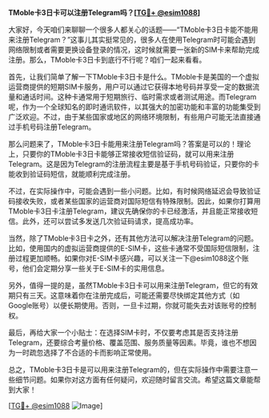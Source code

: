 **TMoble卡3日卡可以注册Telegram吗？[[TG💪+ @esim1088](https://t.me/s/esim1088)]**

大家好，今天咱们来聊聊一个很多人都关心的话题——“TMoble卡3日卡能不能用来注册Telegram？”这事儿其实挺常见的，很多人在使用Telegram时可能会遇到网络限制或者需要更换设备登录的情况，这时候就需要一张新的SIM卡来帮助完成注册。那么，TMoble卡3日卡到底行不行呢？咱们一起来看看。

首先，让我们简单了解一下TMoble卡3日卡是什么。TMoble卡是美国的一个虚拟运营商提供的短期SIM卡服务，用户可以通过它获得本地号码并享受一定的数据流量和通话时间。这种卡通常用于短期旅行、临时需求或者测试用途。而Telegram呢，作为一个全球知名的即时通讯软件，以其强大的加密功能和丰富的功能集受到广泛欢迎。不过，由于某些国家或地区的网络环境限制，有些用户可能无法直接通过手机号码注册Telegram。

那么问题来了，TMoble卡3日卡能用来注册Telegram吗？答案是可以的！理论上，只要你的TMoble卡3日卡能够正常接收短信验证码，就可以用来注册Telegram。这是因为Telegram的注册流程主要是基于手机号码验证，只要你的卡能收到验证码短信，就能顺利完成注册。

不过，在实际操作中，可能会遇到一些小问题。比如，有时候网络延迟会导致验证码接收失败，或者某些国家的运营商对国际短信有特殊限制。因此，如果你打算用TMoble卡3日卡注册Telegram，建议先确保你的卡已经激活，并且能正常接收短信。此外，还可以尝试多发送几次验证码请求，提高成功率。

当然，除了TMoble卡3日卡之外，还有其他方法可以解决注册Telegram的问题。比如，使用国内的虚拟运营商提供的E-SIM卡，这些卡通常不受国际短信限制，注册过程更加顺畅。如果你对E-SIM卡感兴趣，可以关注一下@esim1088这个账号，他们会定期分享一些关于E-SIM卡的实用信息。

另外，值得一提的是，虽然TMoble卡3日卡可以用来注册Telegram，但它的有效期只有三天。这意味着你在注册完成后，可能还需要尽快绑定其他方式（如Google账号）以便长期使用。否则，一旦卡过期，你就可能失去对该账号的控制权。

最后，再给大家一个小贴士：在选择SIM卡时，不仅要考虑其是否支持注册Telegram，还要综合考量价格、覆盖范围、服务质量等因素。毕竟，谁也不想因为一时疏忽选择了不合适的卡而影响正常使用。

总之，TMoble卡3日卡是可以用来注册Telegram的，但在实际操作中需要注意一些细节问题。如果你对这方面有任何疑问，欢迎随时留言交流。希望这篇文章能帮到大家！

[[TG💪+ @esim1088](https://t.me/s/esim1088) ![Image](https://i.postimg.cc/4NQfJmqS/Snipaste-2025-05-13-00-14-12.png)]